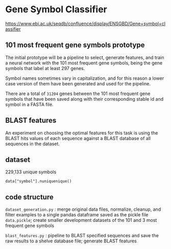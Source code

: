 # Gene Symbol Classifier

https://www.ebi.ac.uk/seqdb/confluence/display/ENSGBD/Gene+symbol+classifier


## 101 most frequent gene symbols prototype

The initial prototype will be a pipeline to select, generate features, and train a neural network with the 101 most frequent gene symbols, being the gene symbols that label at least 297 genes.

Symbol names sometimes vary in capitalization, and for this reason a lower case version of them have been generated and used for the pipeline.

There are a total of `31204` genes between the 101 most frequent gene symbols that have been saved along with their corresponding stable id and symbol in a FASTA file.


## BLAST features

An experiment on choosing the optimal features for this task is using the BLAST hits values of each sequence against a BLAST database of all sequences in the dataset.


## dataset

229,133 unique symbols
```
data["symbol"].nuniquenique()
```


## code structure

`dataset_generation.py` : merge original data files, normalize, cleanup, and filter examples to a single pandas dataframe saved as the pickle file `data.pickle`; create smaller development datasets of the 101 and 3 most frequent gene symbols

`blast_features.py` : pipeline to BLAST specified sequences and save the raw results to a shelve database file; generate BLAST features
